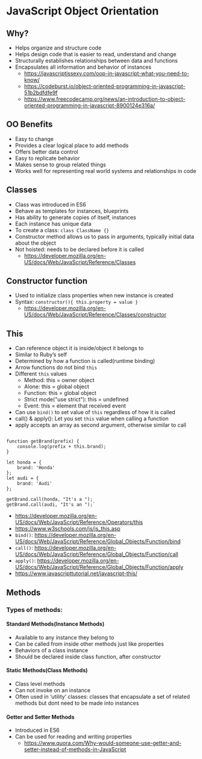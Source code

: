 # JavaScript Object Orientation

## Why?

- Helps organize and structure code
- Helps design code that is easier to read, understand and change
- Structurally establishes relationships between data and functions
- Encapsulates all information and behavior of instances
  - <https://javascriptissexy.com/oop-in-javascript-what-you-need-to-know/>
  - <https://codeburst.io/object-oriented-programming-in-javascript-51b2bdfdfe9f>
  - <https://www.freecodecamp.org/news/an-introduction-to-object-oriented-programming-in-javascript-8900124e316a/>

## OO Benefits

- Easy to change
- Provides a clear logical place to add methods
- Offers better data control
- Easy to replicate behavior
- Makes sense to group related things
- Works well for representing real world systems and relationships in code

## Classes

- Class was introduced in ES6
- Behave as templates for instances, blueprints
- Has ability to generate copies of itself, instances
- Each instance has unique data
- To create a class: `class ClassName {}`
- Constructor method allows us to pass in arguments, typically initial data about the object
- Not hoisted: needs to be declared before it is called
  - <https://developer.mozilla.org/en-US/docs/Web/JavaScript/Reference/Classes>

## Constructor function

- Used to initialize class properties when new instance is created
- Syntax: `constructor(){ this.property = value }`
  - <https://developer.mozilla.org/en-US/docs/Web/JavaScript/Reference/Classes/constructor>

## This

- Can reference object it is inside/object it belongs to
- Similar to Ruby’s self
- Determined by how a function is called(runtime binding)
- Arrow functions do not bind `this`
- Different `this` values
  - Method: this = owner object
  - Alone: this = global object
  - Function: this = global object
  - Strict mode("use strict"): this = undefined
  - Event: this = element that received event
- Can use `bind()` to set value of `this` regardless of how it is called
- call() & apply(): Let you set `this` value when calling a function
- apply accepts an array as second argument, otherwise similar to call

<pre><code>
function getBrand(prefix) {
    console.log(prefix + this.brand);
}

let honda = {
    brand: 'Honda'
};
let audi = {
    brand: 'Audi'
};

getBrand.call(honda, "It's a ");
getBrand.call(audi, "It's an ");`
</code></pre>

  - <https://developer.mozilla.org/en-US/docs/Web/JavaScript/Reference/Operators/this>
  - <https://www.w3schools.com/js/js_this.asp>
  - `bind()`: <https://developer.mozilla.org/en-US/docs/Web/JavaScript/Reference/Global_Objects/Function/bind>
  - `call()`: <https://developer.mozilla.org/en-US/docs/Web/JavaScript/Reference/Global_Objects/Function/call>
  - `apply()`: <https://developer.mozilla.org/en-US/docs/Web/JavaScript/Reference/Global_Objects/Function/apply>
  - <https://www.javascripttutorial.net/javascript-this/>

## Methods

### Types of methods:

#### Standard Methods(Instance Methods)

- Available to any instance they belong to
- Can be called from inside other methods just like properties
- Behaviors of a class instance
- Should be declared inside class function, after constructor

#### Static Methods(Class Methods)

- Class level methods
- Can not invoke on an instance
- Often used in ‘utility’ classes: classes that encapsulate a set of related methods but dont need to be made into instances

#### Getter and Setter Methods

- Introduced in ES6
- Can be used for reading and writing properties
  - <https://www.quora.com/Why-would-someone-use-getter-and-setter-instead-of-methods-in-JavaScript>